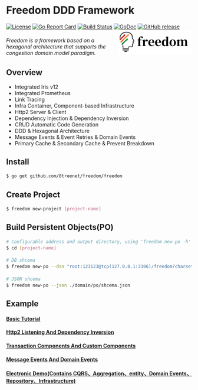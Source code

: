 # Freedom DDD Framework
[![License](https://img.shields.io/badge/License-Apache%202.0-blue.svg)](https://github.com/8treenet/gotree/blob/master/LICENSE) [![Go Report Card](https://goreportcard.com/badge/github.com/8treenet/freedom)](https://goreportcard.com/report/github.com/8treenet/freedom) [![Build Status](https://travis-ci.org/8treenet/gotree.svg?branch=master)](https://travis-ci.org/8treenet/gotree) [![GoDoc](https://godoc.org/github.com/8treenet/freedom?status.svg)](https://godoc.org/github.com/8treenet/freedom)
[![GitHub release](https://img.shields.io/github/v/release/8treenet/freedom.svg)](https://github.com/8treenet/freedom/releases)
<img align="right" width="200px" src="https://raw.githubusercontent.com/8treenet/blog/master/img/freedom.png">
###### Freedom is a framework based on a hexagonal architecture that supports the congestion domain model paradigm.

## Overview
- Integrated Iris v12
- Integrated Prometheus
- Link Tracing
- Infra Container, Component-based Infrastructure
- Http2 Server & Client
- Dependency Injection & Dependency Inversion
- CRUD Automatic Code Generation
- DDD & Hexagonal Architecture
- Message Events & Event Retries & Domain Events
- Primary Cache & Secondary Cache & Prevent Breakdown

## Install
```sh
$ go get github.com/8treenet/freedom/freedom
```

## Create Project
```sh
$ freedom new-project [project-name]
```

## Build Persistent Objects(PO)
```sh
# Configurable address and output directory, using 'freedom new-po -h' to see more
$ cd [project-name]

# DB shcema
$ freedom new-po --dsn "root:123123@tcp(127.0.0.1:3306)/freedom?charset=utf8"

# JSON shcema
$ freedom new-po --json ./domain/po/shcema.json
```

## Example

#### [Basic Tutorial](https://github.com/8treenet/freedom/blob/master/example/base)
#### [Http2 Listening And Dependency Inversion](https://github.com/8treenet/freedom/blob/master/example/http2)
#### [Transaction Components And Custom Components](https://github.com/8treenet/freedom/blob/master/example/infra-example)
#### [Message Events And Domain Events](https://github.com/8treenet/freedom/blob/master/example/event-example)
#### [Electronic Demo(Contains CQRS、Aggregation、entity、Domain Events、Repository、Infrastructure)](https://github.com/8treenet/freedom/blob/master/example/fshop)

